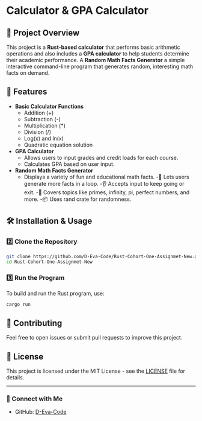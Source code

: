 # Calculator & GPA Calculator

## 📌 Project Overview
This project is a **Rust-based calculator** that performs basic arithmetic operations and also includes a **GPA calculator** to help students determine their academic performance.
A **Random Math Facts Generator** a simple interactive command-line program that generates random, interesting math facts on demand.

## 🚀 Features
- **Basic Calculator Functions**
  - Addition (+)
  - Subtraction (-)
  - Multiplication (*) 
  - Division (/)
  - Log(x) and ln(x)
  - Quadratic equation solution
- **GPA Calculator**
  - Allows users to input grades and credit loads for each course.
  - Calculates GPA based on user input.
- **Random Math Facts Generator**
  - Displays a variety of fun and educational math facts.
  -🔁 Lets users generate more facts in a loop.
  -👂 Accepts input to keep going or exit.
  -🧠 Covers topics like primes, infinity, pi, perfect numbers, and more.
  -📦 Uses rand crate for randomness.

  
## 🛠️ Installation & Usage


### 2️⃣ Clone the Repository
```sh
git clone https://github.com/D-Eva-Code/Rust-Cohort-One-Assignmet-New.git
cd Rust-Cohort-One-Assignmet-New
```

### 3️⃣ Run the Program
To build and run the Rust program, use:
```sh
cargo run
```

## 🤝 Contributing
Feel free to open issues or submit pull requests to improve this project.

## 📜 License
This project is licensed under the MIT License - see the [LICENSE](LICENSE) file for details.

---
### 🔗 Connect with Me
- GitHub: [D-Eva-Code](https://github.com/D-Eva-Code)
